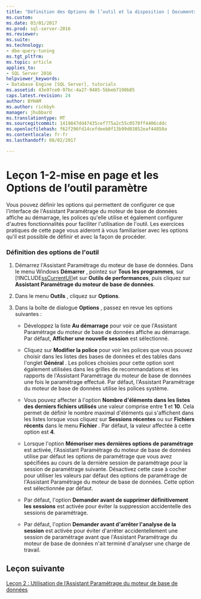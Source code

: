 ```yaml
---
title: "Définition des Options de l’outil et la disposition | Documents Microsoft"
ms.custom: 
ms.date: 03/01/2017
ms.prod: sql-server-2016
ms.reviewer: 
ms.suite: 
ms.technology:
- dbe-query-tuning
ms.tgt_pltfrm: 
ms.topic: article
applies_to:
- SQL Server 2016
helpviewer_keywords:
- Database Engine [SQL Server], tutorials
ms.assetid: 43e97ce0-97bc-4a27-9485-5bbeb7190b85
caps.latest.revision: 24
author: BYHAM
ms.author: rickbyh
manager: jhubbard
ms.translationtype: MT
ms.sourcegitcommit: 1419847dd47435cef775a2c55c0578ff4406cddc
ms.openlocfilehash: f62f296fd14cefdeeb0f13b99d03852eaf44850a
ms.contentlocale: fr-fr
ms.lasthandoff: 08/02/2017

---
```

# <a name="lesson-1-2---setting-tool-options-and-layout"></a>Leçon 1-2-mise en page et les Options de l’outil paramètre
Vous pouvez définir les options qui permettent de configurer ce que l'interface de l'Assistant Paramétrage du moteur de base de données affiche au démarrage, les polices qu'elle utilise et également configurer d'autres fonctionnalités pour faciliter l'utilisation de l'outil. Les exercices pratiques de cette page vous aideront à vous familiariser avec les options qu'il est possible de définir et avec la façon de procéder.  
  
### <a name="set-the-tool-options"></a>Définition des options de l'outil  
  
1.  Démarrez l'Assistant Paramétrage du moteur de base de données. Dans le menu Windows **Démarrer** , pointez sur **Tous les programmes**, sur [!INCLUDE[ssCurrentUI](../../includes/sscurrentui-md.md)]et sur **Outils de performances**, puis cliquez sur **Assistant Paramétrage du moteur de base de données**.  
  
2.  Dans le menu **Outils** , cliquez sur **Options**.  
  
3.  Dans la boîte de dialogue **Options** , passez en revue les options suivantes :  
  
    -   Développez la liste **Au démarrage** pour voir ce que l'Assistant Paramétrage du moteur de base de données affiche au démarrage. Par défaut, **Afficher une nouvelle session** est sélectionné.  
  
    -   Cliquez sur **Modifier la police** pour voir les polices que vous pouvez choisir dans les listes des bases de données et des tables dans l'onglet **Général** . Les polices choisies pour cette option sont également utilisées dans les grilles de recommandations et les rapports de l'Assistant Paramétrage du moteur de base de données une fois le paramétrage effectué. Par défaut, l'Assistant Paramétrage du moteur de base de données utilise les polices système.  
  
    -   Vous pouvez affecter à l'option **Nombre d'éléments dans les listes des derniers fichiers utilisés** une valeur comprise entre **1** et **10**. Cela permet de définir le nombre maximal d'éléments qui s'affichent dans les listes lorsque vous cliquez sur **Sessions récentes** ou sur **Fichiers récents** dans le menu **Fichier** . Par défaut, la valeur affectée à cette option est **4**.  
  
    -   Lorsque l'option **Mémoriser mes dernières options de paramétrage** est activée, l'Assistant Paramétrage du moteur de base de données utilise par défaut les options de paramétrage que vous avez spécifiées au cours de la dernière session de paramétrage pour la session de paramétrage suivante. Désactivez cette case à cocher pour utiliser les valeurs par défaut des options de paramétrage de l'Assistant Paramétrage du moteur de base de données. Cette option est sélectionnée par défaut.  
  
    -   Par défaut, l'option **Demander avant de supprimer définitivement les sessions** est activée pour éviter la suppression accidentelle des sessions de paramétrage.  
  
    -   Par défaut, l'option **Demander avant d'arrêter l'analyse de la session** est activée pour éviter d'arrêter accidentellement une session de paramétrage avant que l'Assistant Paramétrage du moteur de base de données n'ait terminé d'analyser une charge de travail.  
  
## <a name="next-lesson"></a>Leçon suivante  
[Leçon 2 : Utilisation de l’Assistant Paramétrage du moteur de base de données](../../tools/dta/lesson-2-using-database-engine-tuning-advisor.md)  
  
  
  

